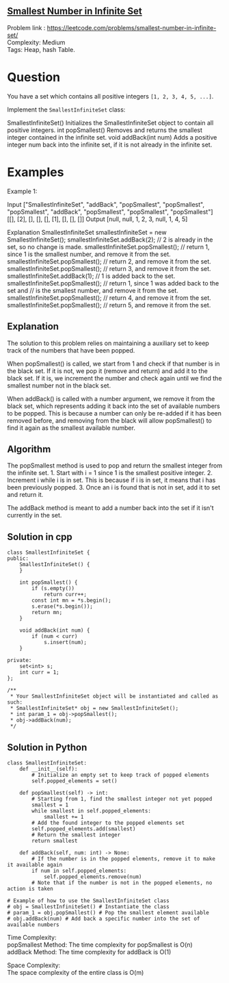 ## [Smallest Number in Infinite Set](https://leetcode.com/problems/smallest-number-in-infinite-set/)

Problem link : https://leetcode.com/problems/smallest-number-in-infinite-set/ <br>
Complexity: Medium <br>
Tags: Heap, hash Table. <br>


# Question

You have a set which contains all positive integers `[1, 2, 3, 4, 5, ...]`.

Implement the `SmallestInfiniteSet` class:

SmallestInfiniteSet() Initializes the SmallestInfiniteSet object to contain all positive integers.
int popSmallest() Removes and returns the smallest integer contained in the infinite set.
void addBack(int num) Adds a positive integer num back into the infinite set, if it is not already in the infinite set.
 
# Examples

Example 1:

Input
["SmallestInfiniteSet", "addBack", "popSmallest", "popSmallest", "popSmallest", "addBack", "popSmallest", "popSmallest", "popSmallest"]
[[], [2], [], [], [], [1], [], [], []]
Output
[null, null, 1, 2, 3, null, 1, 4, 5]

Explanation
SmallestInfiniteSet smallestInfiniteSet = new SmallestInfiniteSet();
smallestInfiniteSet.addBack(2);    // 2 is already in the set, so no change is made.
smallestInfiniteSet.popSmallest(); // return 1, since 1 is the smallest number, and remove it from the set.
smallestInfiniteSet.popSmallest(); // return 2, and remove it from the set.
smallestInfiniteSet.popSmallest(); // return 3, and remove it from the set.
smallestInfiniteSet.addBack(1);    // 1 is added back to the set.
smallestInfiniteSet.popSmallest(); // return 1, since 1 was added back to the set and
                                   // is the smallest number, and remove it from the set.
smallestInfiniteSet.popSmallest(); // return 4, and remove it from the set.
smallestInfiniteSet.popSmallest(); // return 5, and remove it from the set.

## Explanation

The solution to this problem relies on maintaining a auxiliary set to keep track of the numbers that have been popped.

When popSmallest() is called, we start from 1 and check if that number is in the black set.
If it is not, we pop it (remove and return) and add it to the black set. If it is, we increment the number and check again until we find the smallest number not in the black set.

When addBack() is called with a number argument, we remove it from the black set, which represents adding it back into the set of available numbers to be popped. This is because a number can only be re-added if it has been removed before, and removing from the black will allow popSmallest() to find it again as the smallest available number.



## Algorithm

The popSmallest method is used to pop and return the smallest integer from the infinite set. 
    1. Start with i = 1 since 1 is the smallest positive integer.
    2. Increment i while i is in set. This is because if i is in set, it means that i has been previously popped.
    3. Once an i is found that is not in set, add it to set and return it.

The addBack method is meant to add a number back into the set if it isn't currently in the set.


## Solution in cpp
```
class SmallestInfiniteSet {
public:
    SmallestInfiniteSet() {
    }

    int popSmallest() {
        if (s.empty())
            return curr++;
        const int mn = *s.begin();
        s.erase(*s.begin());
        return mn;
    }

    void addBack(int num) {
        if (num < curr)
            s.insert(num);
    }

private:
    set<int> s;
    int curr = 1;
};

/**
 * Your SmallestInfiniteSet object will be instantiated and called as such:
 * SmallestInfiniteSet* obj = new SmallestInfiniteSet();
 * int param_1 = obj->popSmallest();
 * obj->addBack(num);
 */
```

## Solution in Python
```
class SmallestInfiniteSet:
    def __init__(self):
        # Initialize an empty set to keep track of popped elements
        self.popped_elements = set()

    def popSmallest(self) -> int:
        # Starting from 1, find the smallest integer not yet popped
        smallest = 1
        while smallest in self.popped_elements:
            smallest += 1
        # Add the found integer to the popped elements set
        self.popped_elements.add(smallest)
        # Return the smallest integer
        return smallest

    def addBack(self, num: int) -> None:
        # If the number is in the popped elements, remove it to make it available again
        if num in self.popped_elements:
            self.popped_elements.remove(num)
        # Note that if the number is not in the popped elements, no action is taken

# Example of how to use the SmallestInfiniteSet class
# obj = SmallestInfiniteSet() # Instantiate the class
# param_1 = obj.popSmallest() # Pop the smallest element available
# obj.addBack(num) # Add back a specific number into the set of available numbers
```

Time Complexity: <br>
popSmallest Method: The time complexity for popSmallest is O(n) <br>
addBack Method: The time complexity for addBack is O(1) <br>

Space Complexity: <br>
The space complexity of the entire class is O(m) <br>
